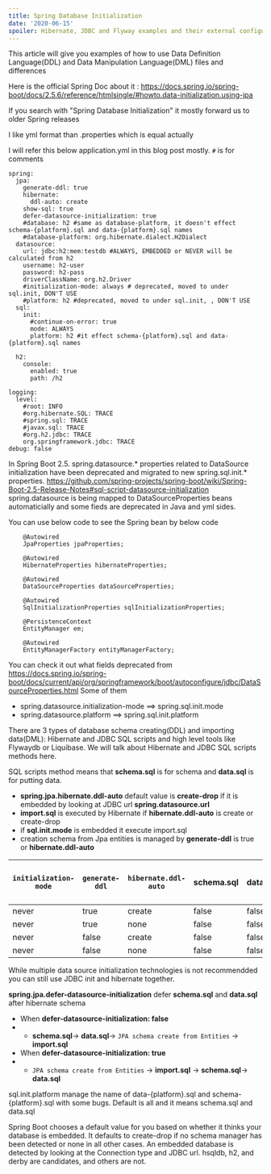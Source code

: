 ```yaml
---
title: Spring Database Initialization
date: '2020-06-15'
spoiler: Hibernate, JDBC and Flyway examples and their external configurations
---
```


This article will give you examples of how to use Data Definition Language(DDL) and Data Manipulation Language(DML) files and differences

Here is the official Spring Doc about it : https://docs.spring.io/spring-boot/docs/2.5.6/reference/htmlsingle/#howto.data-initialization.using-jpa

If you search with "Spring Database Initialization" it mostly forward us to older Spring releases

I like yml format than .properties which is equal actually

I will refer this below application.yml in this blog post mostly.
``#`` is for comments
````
spring:
  jpa:
    generate-ddl: true
    hibernate:
      ddl-auto: create
    show-sql: true
    defer-datasource-initialization: true
    #database: h2 #same as database-platform, it doesn't effect schema-{platform}.sql and data-{platform}.sql names
    #database-platform: org.hibernate.dialect.H2Dialect
  datasource:
    url: jdbc:h2:mem:testdb #ALWAYS, EMBEDDED or NEVER will be calculated from h2
    username: h2-user
    password: h2-pass
    driverClassName: org.h2.Driver
    #initialization-mode: always # deprecated, moved to under sql.init, DON'T USE
    #platform: h2 #deprecated, moved to under sql.init, , DON'T USE
  sql:
    init:
      #continue-on-error: true
      mode: ALWAYS
      platform: h2 #it effect schema-{platform}.sql and data-{platform}.sql names

  h2:
    console:
      enabled: true
      path: /h2

logging:
  level:
    #root: INFO
    #org.hibernate.SQL: TRACE
    #spring.sql: TRACE
    #javax.sql: TRACE
    #org.h2.jdbc: TRACE
    org.springframework.jdbc: TRACE
debug: false

````

In Spring Boot 2.5. spring.datasource.* properties related to DataSource initialization have been deprecated and migrated to new spring.sql.init.* properties. https://github.com/spring-projects/spring-boot/wiki/Spring-Boot-2.5-Release-Notes#sql-script-datasource-initialization
spring.datasource is being mapped to DataSourceProperties beans automaticially and some fieds are deprecated in Java and yml sides.

You can use below code to see the Spring bean by below code
````
    @Autowired
    JpaProperties jpaProperties;

    @Autowired
    HibernateProperties hibernateProperties;

    @Autowired
    DataSourceProperties dataSourceProperties;

    @Autowired
    SqlInitializationProperties sqlInitializationProperties;

    @PersistenceContext
    EntityManager em;

    @Autowired
    EntityManagerFactory entityManagerFactory;
````

You can check it out what fields deprecated from https://docs.spring.io/spring-boot/docs/current/api/org/springframework/boot/autoconfigure/jdbc/DataSourceProperties.html
Some of them
- spring.datasource.initialization-mode ==> spring.sql.init.mode
- spring.datasource.platform ==> spring.sql.init.platform

There are 3 types of database schema creating(DDL) and importing data(DML): Hibernate and JDBC SQL scripts and high level tools like Flywaydb or Liquibase. We will talk about Hibernate and JDBC SQL scripts methods here.

SQL scripts method means that **schema.sql** is for schema and **data.sql** is for putting data. 

- **spring.jpa.hibernate.ddl-auto** default value is **create-drop** if it is embedded by looking at JDBC url **spring.datasource.url**   
- **import.sql** is executed by Hibernate if **hibernate.ddl-auto** is create or create-drop
- if **sql.init.mode** is embedded it execute import.sql
- creation schema from Jpa entities is managed by **generate-ddl** is true or **hibernate.ddl-auto** 

| ``initialization-mode`` | ``generate-ddl`` | ``hibernate.ddl-auto`` | schema.sql | data.sql | create schema from entities | import.sql |
| ----------------------- | ---------------- | ---------------------- | ---------- | -------- | --------------------------- | ---------- |
| never                   | true             | create                 | false      | false    | true                        | true       |
| never                   | true             | none                   | false      | false    | true                        | false      |
| never                   | false            | create                 | false      | false    | true                        | true       |
| never                   | false            | none                   | false      | false    | false                       | false      |

While multiple data source initialization technologies is not recommendded you can still use JDBC init and hibernate together.

**spring.jpa.defer-datasource-initialization** defer **schema.sql** and **data.sql** after hibernate schema
- When **defer-datasource-initialization: false**
- - **schema.sql**-> **data.sql**-> ``JPA schema create from Entities`` -> **import.sql**
- When **defer-datasource-initialization: true**
- - ``JPA schema create from Entities`` -> **import.sql** -> **schema.sql**-> **data.sql**


sql.init.platform manage the name of data-{platform}.sql and schema-{platform}.sql with some bugs. Default is all and it means schema.sql and data.sql

Spring Boot chooses a default value for you based on whether it thinks your database is embedded. It defaults to create-drop if no schema manager has been detected or none in all other cases. An embedded database is detected by looking at the Connection type and JDBC url. hsqldb, h2, and derby are candidates, and others are not. 